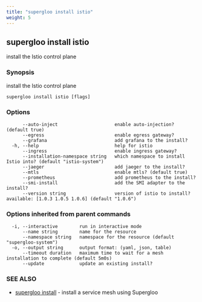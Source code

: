 ```yaml
---
title: "supergloo install istio"
weight: 5
---
```

## supergloo install istio

install the Istio control plane

### Synopsis

install the Istio control plane

```
supergloo install istio [flags]
```

### Options

```
      --auto-inject                     enable auto-injection? (default true)
      --egress                          enable egress gateway?
      --grafana                         add grafana to the install?
  -h, --help                            help for istio
      --ingress                         enable ingress gateway?
      --installation-namespace string   which namespace to install Istio into? (default "istio-system")
      --jaeger                          add jaeger to the install?
      --mtls                            enable mtls? (default true)
      --prometheus                      add prometheus to the install?
      --smi-install                     add the SMI adapter to the install?
      --version string                  version of istio to install? available: [1.0.3 1.0.5 1.0.6] (default "1.0.6")
```

### Options inherited from parent commands

```
  -i, --interactive        run in interactive mode
      --name string        name for the resource
      --namespace string   namespace for the resource (default "supergloo-system")
  -o, --output string      output format: (yaml, json, table)
      --timeout duration   maximum time to wait for a mesh installation to complete (default 5m0s)
      --update             update an existing install?
```

### SEE ALSO

* [supergloo install](../supergloo_install)	 - install a service mesh using Supergloo

